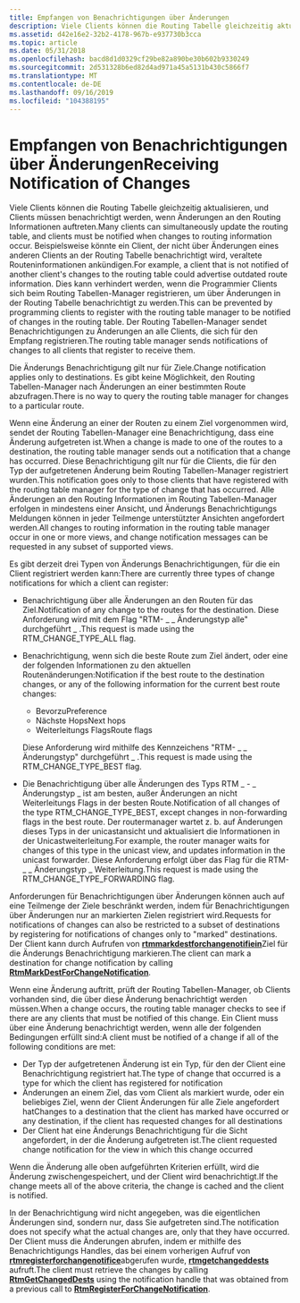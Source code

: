 ```yaml
---
title: Empfangen von Benachrichtigungen über Änderungen
description: Viele Clients können die Routing Tabelle gleichzeitig aktualisieren, und Clients müssen benachrichtigt werden, wenn Änderungen an den Routing Informationen auftreten.
ms.assetid: d42e16e2-32b2-4178-967b-e937730b3cca
ms.topic: article
ms.date: 05/31/2018
ms.openlocfilehash: bacd8d1d0329cf29be82a890be30b602b9330249
ms.sourcegitcommit: 2d531328b6ed82d4ad971a45a5131b430c5866f7
ms.translationtype: MT
ms.contentlocale: de-DE
ms.lasthandoff: 09/16/2019
ms.locfileid: "104388195"
---
```

# <a name="receiving-notification-of-changes"></a><span data-ttu-id="8984a-103">Empfangen von Benachrichtigungen über Änderungen</span><span class="sxs-lookup"><span data-stu-id="8984a-103">Receiving Notification of Changes</span></span>

<span data-ttu-id="8984a-104">Viele Clients können die Routing Tabelle gleichzeitig aktualisieren, und Clients müssen benachrichtigt werden, wenn Änderungen an den Routing Informationen auftreten.</span><span class="sxs-lookup"><span data-stu-id="8984a-104">Many clients can simultaneously update the routing table, and clients must be notified when changes to routing information occur.</span></span> <span data-ttu-id="8984a-105">Beispielsweise könnte ein Client, der nicht über Änderungen eines anderen Clients an der Routing Tabelle benachrichtigt wird, veraltete Routeninformationen ankündigen.</span><span class="sxs-lookup"><span data-stu-id="8984a-105">For example, a client that is not notified of another client's changes to the routing table could advertise outdated route information.</span></span> <span data-ttu-id="8984a-106">Dies kann verhindert werden, wenn die Programmier Clients sich beim Routing Tabellen-Manager registrieren, um über Änderungen in der Routing Tabelle benachrichtigt zu werden.</span><span class="sxs-lookup"><span data-stu-id="8984a-106">This can be prevented by programming clients to register with the routing table manager to be notified of changes in the routing table.</span></span> <span data-ttu-id="8984a-107">Der Routing Tabellen-Manager sendet Benachrichtigungen zu Änderungen an alle Clients, die sich für den Empfang registrieren.</span><span class="sxs-lookup"><span data-stu-id="8984a-107">The routing table manager sends notifications of changes to all clients that register to receive them.</span></span>

<span data-ttu-id="8984a-108">Die Änderungs Benachrichtigung gilt nur für Ziele.</span><span class="sxs-lookup"><span data-stu-id="8984a-108">Change notification applies only to destinations.</span></span> <span data-ttu-id="8984a-109">Es gibt keine Möglichkeit, den Routing Tabellen-Manager nach Änderungen an einer bestimmten Route abzufragen.</span><span class="sxs-lookup"><span data-stu-id="8984a-109">There is no way to query the routing table manager for changes to a particular route.</span></span>

<span data-ttu-id="8984a-110">Wenn eine Änderung an einer der Routen zu einem Ziel vorgenommen wird, sendet der Routing Tabellen-Manager eine Benachrichtigung, dass eine Änderung aufgetreten ist.</span><span class="sxs-lookup"><span data-stu-id="8984a-110">When a change is made to one of the routes to a destination, the routing table manager sends out a notification that a change has occurred.</span></span> <span data-ttu-id="8984a-111">Diese Benachrichtigung gilt nur für die Clients, die für den Typ der aufgetretenen Änderung beim Routing Tabellen-Manager registriert wurden.</span><span class="sxs-lookup"><span data-stu-id="8984a-111">This notification goes only to those clients that have registered with the routing table manager for the type of change that has occurred.</span></span> <span data-ttu-id="8984a-112">Alle Änderungen an den Routing Informationen im Routing Tabellen-Manager erfolgen in mindestens einer Ansicht, und Änderungs Benachrichtigungs Meldungen können in jeder Teilmenge unterstützter Ansichten angefordert werden.</span><span class="sxs-lookup"><span data-stu-id="8984a-112">All changes to routing information in the routing table manager occur in one or more views, and change notification messages can be requested in any subset of supported views.</span></span>

<span data-ttu-id="8984a-113">Es gibt derzeit drei Typen von Änderungs Benachrichtigungen, für die ein Client registriert werden kann:</span><span class="sxs-lookup"><span data-stu-id="8984a-113">There are currently three types of change notifications for which a client can register:</span></span>

-   <span data-ttu-id="8984a-114">Benachrichtigung über alle Änderungen an den Routen für das Ziel.</span><span class="sxs-lookup"><span data-stu-id="8984a-114">Notification of any change to the routes for the destination.</span></span> <span data-ttu-id="8984a-115">Diese Anforderung wird mit dem Flag "RTM- \_ \_ Änderungstyp alle" durchgeführt \_ .</span><span class="sxs-lookup"><span data-stu-id="8984a-115">This request is made using the RTM\_CHANGE\_TYPE\_ALL flag.</span></span>
-   <span data-ttu-id="8984a-116">Benachrichtigung, wenn sich die beste Route zum Ziel ändert, oder eine der folgenden Informationen zu den aktuellen Routenänderungen:</span><span class="sxs-lookup"><span data-stu-id="8984a-116">Notification if the best route to the destination changes, or any of the following information for the current best route changes:</span></span>

    -   <span data-ttu-id="8984a-117">Bevorzu</span><span class="sxs-lookup"><span data-stu-id="8984a-117">Preference</span></span>
    -   <span data-ttu-id="8984a-118">Nächste Hops</span><span class="sxs-lookup"><span data-stu-id="8984a-118">Next hops</span></span>
    -   <span data-ttu-id="8984a-119">Weiterleitungs Flags</span><span class="sxs-lookup"><span data-stu-id="8984a-119">Route flags</span></span>

    <span data-ttu-id="8984a-120">Diese Anforderung wird mithilfe des Kennzeichens "RTM- \_ \_ Änderungstyp" durchgeführt \_ .</span><span class="sxs-lookup"><span data-stu-id="8984a-120">This request is made using the RTM\_CHANGE\_TYPE\_BEST flag.</span></span>

-   <span data-ttu-id="8984a-121">Die Benachrichtigung über alle Änderungen des Typs RTM \_ - \_ Änderungstyp \_ ist am besten, außer Änderungen an nicht Weiterleitungs Flags in der besten Route.</span><span class="sxs-lookup"><span data-stu-id="8984a-121">Notification of all changes of the type RTM\_CHANGE\_TYPE\_BEST, except changes in non-forwarding flags in the best route.</span></span> <span data-ttu-id="8984a-122">Der routermanager wartet z. b. auf Änderungen dieses Typs in der unicastansicht und aktualisiert die Informationen in der Unicastweiterleitung.</span><span class="sxs-lookup"><span data-stu-id="8984a-122">For example, the router manager waits for changes of this type in the unicast view, and updates information in the unicast forwarder.</span></span> <span data-ttu-id="8984a-123">Diese Anforderung erfolgt über das Flag für die RTM- \_ \_ Änderungstyp \_ Weiterleitung.</span><span class="sxs-lookup"><span data-stu-id="8984a-123">This request is made using the RTM\_CHANGE\_TYPE\_FORWARDING flag.</span></span>

<span data-ttu-id="8984a-124">Anforderungen für Benachrichtigungen über Änderungen können auch auf eine Teilmenge der Ziele beschränkt werden, indem für Benachrichtigungen über Änderungen nur an markierten Zielen registriert wird.</span><span class="sxs-lookup"><span data-stu-id="8984a-124">Requests for notifications of changes can also be restricted to a subset of destinations by registering for notifications of changes only to "marked" destinations.</span></span> <span data-ttu-id="8984a-125">Der Client kann durch Aufrufen von [**rtmmarkdestforchangenotifiein**](/windows/desktop/api/Rtmv2/nf-rtmv2-rtmmarkdestforchangenotification)Ziel für die Änderungs Benachrichtigung markieren.</span><span class="sxs-lookup"><span data-stu-id="8984a-125">The client can mark a destination for change notification by calling [**RtmMarkDestForChangeNotification**](/windows/desktop/api/Rtmv2/nf-rtmv2-rtmmarkdestforchangenotification).</span></span>

<span data-ttu-id="8984a-126">Wenn eine Änderung auftritt, prüft der Routing Tabellen-Manager, ob Clients vorhanden sind, die über diese Änderung benachrichtigt werden müssen.</span><span class="sxs-lookup"><span data-stu-id="8984a-126">When a change occurs, the routing table manager checks to see if there are any clients that must be notified of this change.</span></span> <span data-ttu-id="8984a-127">Ein Client muss über eine Änderung benachrichtigt werden, wenn alle der folgenden Bedingungen erfüllt sind:</span><span class="sxs-lookup"><span data-stu-id="8984a-127">A client must be notified of a change if all of the following conditions are met:</span></span>

-   <span data-ttu-id="8984a-128">Der Typ der aufgetretenen Änderung ist ein Typ, für den der Client eine Benachrichtigung registriert hat.</span><span class="sxs-lookup"><span data-stu-id="8984a-128">The type of change that occurred is a type for which the client has registered for notification</span></span>
-   <span data-ttu-id="8984a-129">Änderungen an einem Ziel, das vom Client als markiert wurde, oder ein beliebiges Ziel, wenn der Client Änderungen für alle Ziele angefordert hat</span><span class="sxs-lookup"><span data-stu-id="8984a-129">Changes to a destination that the client has marked have occurred or any destination, if the client has requested changes for all destinations</span></span>
-   <span data-ttu-id="8984a-130">Der Client hat eine Änderungs Benachrichtigung für die Sicht angefordert, in der die Änderung aufgetreten ist.</span><span class="sxs-lookup"><span data-stu-id="8984a-130">The client requested change notification for the view in which this change occurred</span></span>

<span data-ttu-id="8984a-131">Wenn die Änderung alle oben aufgeführten Kriterien erfüllt, wird die Änderung zwischengespeichert, und der Client wird benachrichtigt.</span><span class="sxs-lookup"><span data-stu-id="8984a-131">If the change meets all of the above criteria, the change is cached and the client is notified.</span></span>

<span data-ttu-id="8984a-132">In der Benachrichtigung wird nicht angegeben, was die eigentlichen Änderungen sind, sondern nur, dass Sie aufgetreten sind.</span><span class="sxs-lookup"><span data-stu-id="8984a-132">The notification does not specify what the actual changes are, only that they have occurred.</span></span> <span data-ttu-id="8984a-133">Der Client muss die Änderungen abrufen, indem er mithilfe des Benachrichtigungs Handles, das bei einem vorherigen Aufruf von [**rtmregisterforchangenotifice**](/windows/desktop/api/Rtmv2/nf-rtmv2-rtmregisterforchangenotification)abgerufen wurde, [**rtmgetchangeddests**](/windows/desktop/api/Rtmv2/nf-rtmv2-rtmgetchangeddests) aufruft.</span><span class="sxs-lookup"><span data-stu-id="8984a-133">The client must retrieve the changes by calling [**RtmGetChangedDests**](/windows/desktop/api/Rtmv2/nf-rtmv2-rtmgetchangeddests) using the notification handle that was obtained from a previous call to [**RtmRegisterForChangeNotification**](/windows/desktop/api/Rtmv2/nf-rtmv2-rtmregisterforchangenotification).</span></span>

 

 




